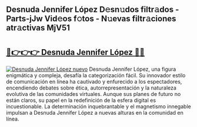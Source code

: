 ## Desnuda Jennifer López D𝚎sn𝚞dos filtr𝚊dos - Parts-jJw Vid𝚎os f𝚘tos - N𝚞evas filtr𝚊ciones atr𝚊ctivas MjV51

# <h2><a href="http://mb1jx23.tromn.icu/?c=Desnuda+Jennifer+L%c3%b3pez">🔗👉👉👉 Desnuda Jennifer López 🔗🔗</a></h2>

[![Desnuda Jennifer López nuevo](https://i.imgur.com/pEAQMta.gif)](http://mb1jx23.tromn.icu/?c=Desnuda+Jennifer+L%c3%b3pez)
Desnuda Jennifer López, una figura enigmática y compleja, desafía la categorización fácil. Su innovador estilo de comunicación en línea ha cautivado y enfurecido a los espectadores, encendiendo debates sobre ética, autorrepresentación y la naturaleza evolutiva de las comunidades virtuales. Aunque sus planes de futuro no están claros, su papel en la redefinición de la esfera digital es incuestionable. La determinación inquebrantable y el magnetismo innegable impulsan a Desnuda Jennifer López a nuevas alturas en la comunidad en línea.
